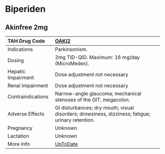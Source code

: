 # Biperiden

## Akinfree 2mg

| TAH Drug Code      | [OAKI2](https://www.tahsda.org.tw/drugs/hissearch.php?drug_code=OAKI2)                           |
|:-------------------|:-------------------------------------------------------------------------------------------------|
| Indications        | Parkinsonism.                                                                                    |
| Dosing             | 2mg TID-QID. Maximum: 16 mg/day (MicroMedex).                                                    |
| Hepatic Impairment | Dose adjustment not necessary                                                                    |
| Renal Impairment   | Dose adjustment not necessary                                                                    |
| Contraindications  | Narrow-angle glaucoma; mechanical stenoses of the GIT, megacolon.                                |
| Adverse Effects    | GI disturbances; dry mouth; visual disorders; drowsiness, dizziness; fatigue; urinary retention. |
| Pregnancy          | Unknown                                                                                          |
| Lactation          | Unknown                                                                                          |
| More Info          | [UpToDate](https://www.uptodate.com/contents/biperiden-drug-information)                         |

